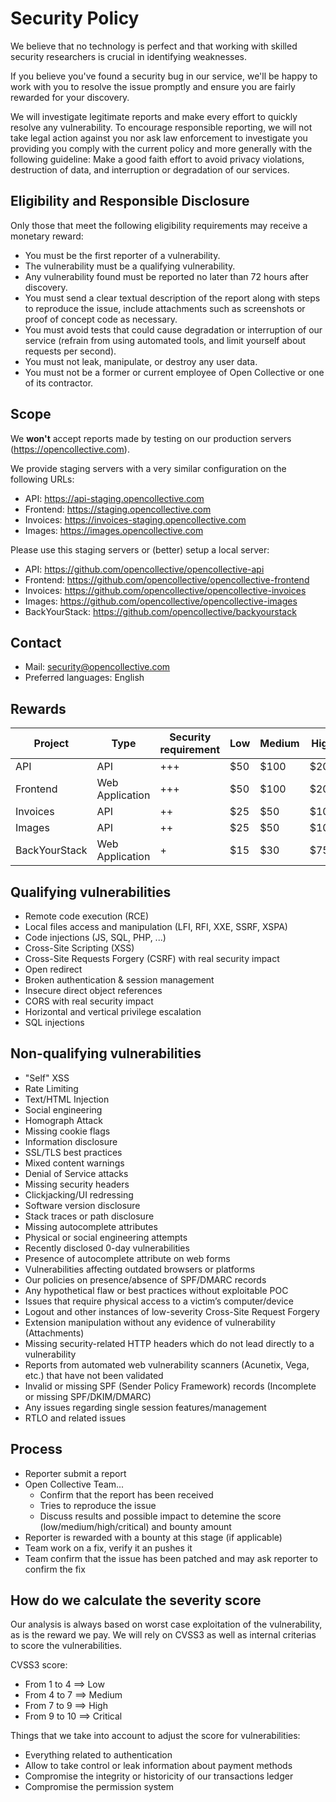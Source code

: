 # Security Policy

We believe that no technology is perfect and that working with skilled security researchers
is crucial in identifying weaknesses.

If you believe you've found a security bug in our service, we'll be happy to work with you
to resolve the issue promptly and ensure you are fairly rewarded for your discovery.

We will investigate legitimate reports and make every effort to quickly resolve any vulnerability.
To encourage responsible reporting, we will not take legal action against you nor ask law enforcement
to investigate you providing you comply with the current policy and more generally with the following guideline: Make a good faith effort to
avoid privacy violations, destruction of data, and interruption or degradation of our services.

## Eligibility and Responsible Disclosure

Only those that meet the following eligibility requirements may receive a monetary reward:

- You must be the first reporter of a vulnerability.
- The vulnerability must be a qualifying vulnerability.
- Any vulnerability found must be reported no later than 72 hours after discovery.
- You must send a clear textual description of the report along with steps to reproduce the issue, include attachments such as screenshots or proof of concept code as necessary.
- You must avoid tests that could cause degradation or interruption of our service (refrain from using automated tools, and limit yourself about requests per second).
- You must not leak, manipulate, or destroy any user data.
- You must not be a former or current employee of Open Collective or one of its contractor.

## Scope

We **won't** accept reports made by testing on our production servers (https://opencollective.com).

We provide staging servers with a very similar configuration on the following URLs:

- API: https://api-staging.opencollective.com
- Frontend: https://staging.opencollective.com
- Invoices: https://invoices-staging.opencollective.com
- Images: https://images.opencollective.com

Please use this staging servers or (better) setup a local server:

- API: https://github.com/opencollective/opencollective-api
- Frontend: https://github.com/opencollective/opencollective-frontend
- Invoices: https://github.com/opencollective/opencollective-invoices
- Images: https://github.com/opencollective/opencollective-images
- BackYourStack: https://github.com/opencollective/backyourstack

## Contact

- Mail: security@opencollective.com
- Preferred languages: English

## Rewards

| Project       | Type            | Security requirement | Low  | Medium | High  | Critical |
| ------------- | --------------- | -------------------- | ---- | ------ | ----- | -------- |
| API           | API             | +++                  | \$50 | \$100  | \$200 | \$500    |
| Frontend      | Web Application | +++                  | \$50 | \$100  | \$200 | \$500    |
| Invoices      | API             | ++                   | \$25 | \$50   | \$100 | \$250    |
| Images        | API             | ++                   | \$25 | \$50   | \$100 | \$250    |
| BackYourStack | Web Application | +                    | \$15 | \$30   | \$75  | \$150    |

## Qualifying vulnerabilities

- Remote code execution (RCE)
- Local files access and manipulation (LFI, RFI, XXE, SSRF, XSPA)
- Code injections (JS, SQL, PHP, ...)
- Cross-Site Scripting (XSS)
- Cross-Site Requests Forgery (CSRF) with real security impact
- Open redirect
- Broken authentication & session management
- Insecure direct object references
- CORS with real security impact
- Horizontal and vertical privilege escalation
- SQL injections

## Non-qualifying vulnerabilities

- "Self" XSS
- Rate Limiting
- Text/HTML Injection
- Social engineering
- Homograph Attack
- Missing cookie flags
- Information disclosure
- SSL/TLS best practices
- Mixed content warnings
- Denial of Service attacks
- Missing security headers
- Clickjacking/UI redressing
- Software version disclosure
- Stack traces or path disclosure
- Missing autocomplete attributes
- Physical or social engineering attempts
- Recently disclosed 0-day vulnerabilities
- Presence of autocomplete attribute on web forms
- Vulnerabilities affecting outdated browsers or platforms
- Our policies on presence/absence of SPF/DMARC records
- Any hypothetical flaw or best practices without exploitable POC
- Issues that require physical access to a victim’s computer/device
- Logout and other instances of low-severity Cross-Site Request Forgery
- Extension manipulation without any evidence of vulnerability (Attachments)
- Missing security-related HTTP headers which do not lead directly to a vulnerability
- Reports from automated web vulnerability scanners (Acunetix, Vega, etc.) that have not been validated
- Invalid or missing SPF (Sender Policy Framework) records (Incomplete or missing SPF/DKIM/DMARC)
- Any issues regarding single session features/management
- RTLO and related issues

## Process

- Reporter submit a report
- Open Collective Team...
  - Confirm that the report has been received
  - Tries to reproduce the issue
  - Discuss results and possible impact to detemine the score (low/medium/high/critical) and bounty amount
- Reporter is rewarded with a bounty at this stage (if applicable)
- Team work on a fix, verify it an pushes it
- Team confirm that the issue has been patched and may ask reporter to confirm the fix

## How do we calculate the severity score

Our analysis is always based on worst case exploitation of the vulnerability, as is the reward we pay. We will rely on CVSS3 as well as internal criterias to score the vulnerabilities.

CVSS3 score:

- From 1 to 4 ==> Low
- From 4 to 7 ==> Medium
- From 7 to 9 ==> High
- From 9 to 10 ==> Critical

Things that we take into account to adjust the score for vulnerabilities:

- Everything related to authentication
- Allow to take control or leak information about payment methods
- Compromise the integrity or historicity of our transactions ledger
- Compromise the permission system
